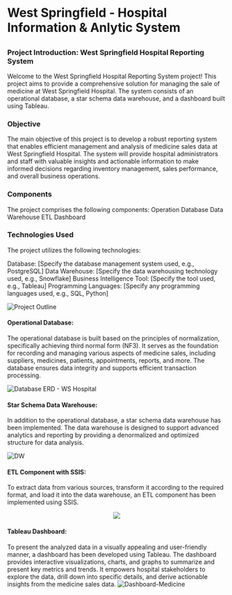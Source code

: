 # West Springfield - Hospital Information & Anlytic System

## 

### Project Introduction: West Springfield Hospital Reporting System
Welcome to the West Springfield Hospital Reporting System project! This project aims to provide a comprehensive solution for managing the sale of medicine at West Springfield Hospital. The system consists of an operational database, a star schema data warehouse, and a dashboard built using Tableau.



### Objective
The main objective of this project is to develop a robust reporting system that enables efficient management and analysis of medicine sales data at West Springfield Hospital. The system will provide hospital administrators and staff with valuable insights and actionable information to make informed decisions regarding inventory management, sales performance, and overall business operations.

### Components
The project comprises the following components:
Operation Database 
Data Warehouse 
ETL
Dashboard

### Technologies Used
The project utilizes the following technologies:

Database: [Specify the database management system used, e.g., PostgreSQL]
Data Warehouse: [Specify the data warehousing technology used, e.g., Snowflake]
Business Intelligence Tool: [Specify the tool used, e.g., Tableau]
Programming Languages: [Specify any programming languages used, e.g., SQL, Python]

![Project Outline](https://github.com/VinhhDo/VinhDo.github.io/assets/98499217/e5ba5621-b067-4682-b119-281d5e4f1954)

#### Operational Database:
The operational database is built based on the principles of normalization, specifically achieving third normal form (NF3). It serves as the foundation for recording and managing various aspects of medicine sales, including suppliers, medicines, patients, appointments, reports, and more. The database ensures data integrity and supports efficient transaction processing.

![Database ERD - WS Hospital](https://github.com/VinhhDo/VinhDo.github.io/assets/98499217/7c9e3e5c-9a04-4898-bea5-04366105362c)

#### Star Schema Data Warehouse: 
In addition to the operational database, a star schema data warehouse has been implemented. The data warehouse is designed to support advanced analytics and reporting by providing a denormalized and optimized structure for data analysis. 

![DW](https://github.com/VinhhDo/VinhDo.github.io/assets/98499217/992506a9-58eb-4aa0-a1f5-1c339649cc50)

#### ETL Component with SSIS:
To extract data from various sources, transform it according to the required format, and load it into the data warehouse, an ETL component has been implemented using SSIS.

<p align="center">
  <img src="https://github.com/VinhhDo/VinhDo.github.io/assets/98499217/d7583c86-86df-4c9d-a36c-76c067d2df19">
</p>


#### Tableau Dashboard:
To present the analyzed data in a visually appealing and user-friendly manner, a dashboard has been developed using Tableau. The dashboard provides interactive visualizations, charts, and graphs to summarize and present key metrics and trends. It empowers hospital stakeholders to explore the data, drill down into specific details, and derive actionable insights from the medicine sales data.
![Dashboard-Medicine](https://github.com/VinhhDo/VinhDo.github.io/assets/98499217/1e2de5f2-09df-4e49-87f7-e2b3c38157b6)


